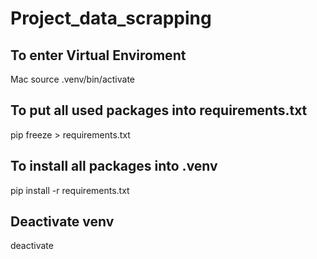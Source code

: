 # Project_data_scrapping

## To enter Virtual Enviroment
Mac
source .venv/bin/activate

## To put all used packages into requirements.txt
pip freeze > requirements.txt

## To install all packages into .venv
pip install -r requirements.txt

## Deactivate venv
deactivate
